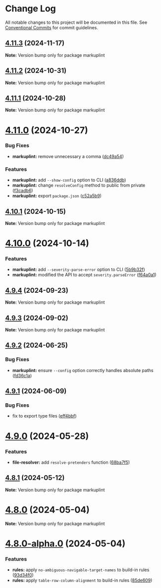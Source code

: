 # Change Log

All notable changes to this project will be documented in this file.
See [Conventional Commits](https://conventionalcommits.org) for commit guidelines.

## [4.11.3](https://github.com/markuplint/markuplint/compare/markuplint@4.11.2...markuplint@4.11.3) (2024-11-17)

**Note:** Version bump only for package markuplint

## [4.11.2](https://github.com/markuplint/markuplint/compare/markuplint@4.11.1...markuplint@4.11.2) (2024-10-31)

**Note:** Version bump only for package markuplint

## [4.11.1](https://github.com/markuplint/markuplint/compare/markuplint@4.11.0...markuplint@4.11.1) (2024-10-28)

**Note:** Version bump only for package markuplint

# [4.11.0](https://github.com/markuplint/markuplint/compare/markuplint@4.10.1...markuplint@4.11.0) (2024-10-27)

### Bug Fixes

- **markuplint:** remove unnecessary a comma ([dc49a54](https://github.com/markuplint/markuplint/commit/dc49a54359a25ca200edd3928f03ed3ca1f1fe41))

### Features

- **markuplint:** add `--show-config` option to CLI ([a836ddb](https://github.com/markuplint/markuplint/commit/a836ddb50159ec45ac4fc0ced9ca1c66a10c90c1))
- **markuplint:** change `resolveConfig` method to public from private ([f3cadb6](https://github.com/markuplint/markuplint/commit/f3cadb630eca4a4a9b754a3cb904ca0e05665110))
- **markuplint:** export `package.json` ([c52a5b9](https://github.com/markuplint/markuplint/commit/c52a5b9afd6c5a2a32e9c46af929c28d9673f501))

## [4.10.1](https://github.com/markuplint/markuplint/compare/markuplint@4.10.0...markuplint@4.10.1) (2024-10-15)

**Note:** Version bump only for package markuplint

# [4.10.0](https://github.com/markuplint/markuplint/compare/markuplint@4.9.4...markuplint@4.10.0) (2024-10-14)

### Features

- **markuplint:** add `--severity-parse-error` option to CLI ([5b9b32f](https://github.com/markuplint/markuplint/commit/5b9b32f99049259cccea41036c4caca92be06805))
- **markuplint:** modified the API to accept `severity.parseError` ([f64a0a1](https://github.com/markuplint/markuplint/commit/f64a0a1d6b03a3731c6d5e83ea27423f96cde49d))

## [4.9.4](https://github.com/markuplint/markuplint/compare/markuplint@4.9.3...markuplint@4.9.4) (2024-09-23)

**Note:** Version bump only for package markuplint

## [4.9.3](https://github.com/markuplint/markuplint/compare/markuplint@4.9.2...markuplint@4.9.3) (2024-09-02)

**Note:** Version bump only for package markuplint

## [4.9.2](https://github.com/markuplint/markuplint/compare/markuplint@4.9.1...markuplint@4.9.2) (2024-06-25)

### Bug Fixes

- **markuplint:** ensure `--config` option correctly handles absolute paths ([fd36c1a](https://github.com/markuplint/markuplint/commit/fd36c1a4475f71d8b1e83212a60639c7361cd702))

## [4.9.1](https://github.com/markuplint/markuplint/compare/markuplint@4.9.0...markuplint@4.9.1) (2024-06-09)

### Bug Fixes

- fix to export type files ([eff4bbf](https://github.com/markuplint/markuplint/commit/eff4bbfd127574809dc5e15d7cafe87699758ee0))

# [4.9.0](https://github.com/markuplint/markuplint/compare/markuplint@4.8.1...markuplint@4.9.0) (2024-05-28)

### Features

- **file-resolver:** add `resolve-pretenders` function ([68ba7f5](https://github.com/markuplint/markuplint/commit/68ba7f5acaba13484172bca3ea5f60e0bf3044ef))

## [4.8.1](https://github.com/markuplint/markuplint/compare/markuplint@4.8.0...markuplint@4.8.1) (2024-05-12)

**Note:** Version bump only for package markuplint

# [4.8.0](https://github.com/markuplint/markuplint/compare/markuplint@4.8.0-alpha.0...markuplint@4.8.0) (2024-05-04)

**Note:** Version bump only for package markuplint

# [4.8.0-alpha.0](https://github.com/markuplint/markuplint/compare/markuplint@4.7.0...markuplint@4.8.0-alpha.0) (2024-05-04)

### Features

- **rules:** apply `no-ambiguous-navigable-target-names` to build-in rules ([93d34f0](https://github.com/markuplint/markuplint/commit/93d34f0ead2624107a5b6f315af0c8bbd4f1e1ec))
- **rules:** apply `table-row-column-alignment` to build-in rules ([85de609](https://github.com/markuplint/markuplint/commit/85de6098813cd7c3167099f9e7e6250ca8324539))
